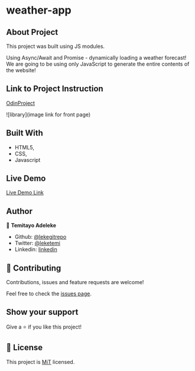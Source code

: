 # weather-app

## About Project

This project was built using JS modules.

Using Async/Await and Promise - dynamically loading a weather forecast! We are going to be using only JavaScript to generate the entire contents of the website!

## Link to Project Instruction

[OdinProject](https://www.theodinproject.com/courses/javascript/lessons/weather-app)

![library](image link for front page)

## Built With

-   HTML5,
-   CSS,
-   Javascript

## Live Demo

[Live Demo Link]()

## Author

👤 **Temitayo Adeleke**

-   Github: [@lekegitrepo](https://github.com/lekegitrepo)
-   Twitter: [@leketemi](https://twitter.com/leketemi)
-   Linkedin: [linkedin](https://www.linkedin.com/in/adeleke-temitayo-a69125188/)

## 🤝 Contributing

Contributions, issues and feature requests are welcome!

Feel free to check the [issues page](https://github.com/lekegitrepo/weather-app/issues).

## Show your support

Give a ⭐️ if you like this project!

## 📝 License

This project is [MiT](https://opensource.org/licenses/MIT) licensed.
